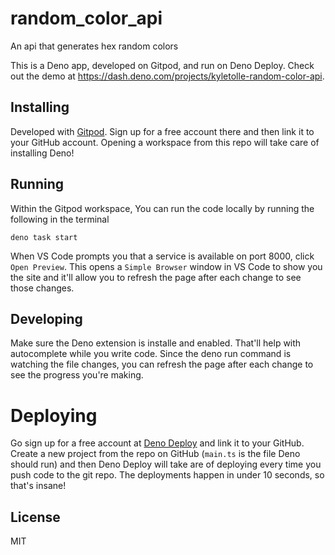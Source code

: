 # random_color_api

An api that generates hex random colors

This is a Deno app, developed on Gitpod, and run on Deno Deploy. Check out the demo at https://dash.deno.com/projects/kyletolle-random-color-api.

## Installing

Developed with [Gitpod](https://www.gitpod.io/). Sign up for a free account there and then link it to your GitHub account. Opening a workspace from this repo will take care of installing Deno!

## Running

Within the Gitpod workspace, You can run the code locally by running the following in the terminal

```
deno task start
```

When VS Code prompts you that a service is available on port 8000, click `Open Preview`. This opens a `Simple Browser` window in VS Code to show you the site and it'll allow you to refresh the page after each change to see those changes.

## Developing

Make sure the Deno extension is installe and enabled. That'll help with autocomplete while you write code. Since the deno run command is watching the file changes, you can refresh the page after each change to see the progress you're making.

# Deploying

Go sign up for a free account at [Deno Deploy](https://deno.com/deploy) and link it to your GitHub. Create a new project from the repo on GitHub (`main.ts` is the file Deno should run) and then Deno Deploy will take are of deploying every time you push code to the git repo. The deployments happen in under 10 seconds, so that's insane!

## License

MIT
